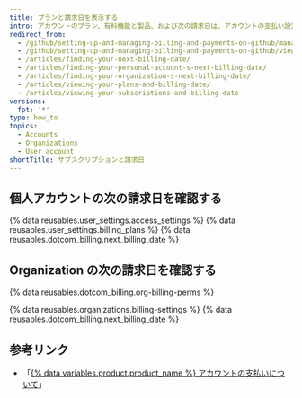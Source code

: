 ```yaml
---
title: プランと請求日を表示する
intro: アカウントのプラン、有料機能と製品、および次の請求日は、アカウントの支払い設定で確認できます。
redirect_from:
  - /github/setting-up-and-managing-billing-and-payments-on-github/managing-your-github-billing-settings/viewing-your-subscriptions-and-billing-date
  - /github/setting-up-and-managing-billing-and-payments-on-github/viewing-your-subscriptions-and-billing-date
  - /articles/finding-your-next-billing-date/
  - /articles/finding-your-personal-account-s-next-billing-date/
  - /articles/finding-your-organization-s-next-billing-date/
  - /articles/viewing-your-plans-and-billing-date/
  - /articles/viewing-your-subscriptions-and-billing-date
versions:
  fpt: '*'
type: how_to
topics:
  - Accounts
  - Organizations
  - User account
shortTitle: サブスクリプションと請求日
---
```


## 個人アカウントの次の請求日を確認する

{% data reusables.user_settings.access_settings %}
{% data reusables.user_settings.billing_plans %}
{% data reusables.dotcom_billing.next_billing_date %}

## Organization の次の請求日を確認する

{% data reusables.dotcom_billing.org-billing-perms %}

{% data reusables.organizations.billing-settings %}
{% data reusables.dotcom_billing.next_billing_date %}

## 参考リンク

- 「[{% data variables.product.product_name %} アカウントの支払いについて](/articles/about-billing-for-github-accounts)」
